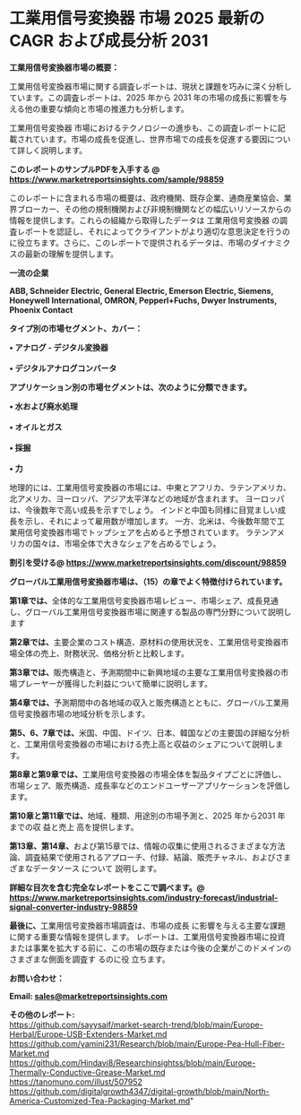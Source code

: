 # 工業用信号変換器 市場 2025 最新の CAGR および成長分析 2031

<strong><b>工業用信号変換器市場の概要：</b></strong>

工業用信号変換器市場に関する調査レポートは、現状と課題を巧みに深く分析しています。この調査レポートは、2025 年から 2031 年の市場の成長に影響を与える他の重要な傾向と市場の推進力も分析します。

工業用信号変換器 市場におけるテクノロジーの進歩も、この調査レポートに記載されています。市場の成長を促進し、世界市場での成長を促進する要因について詳しく説明します。

<strong>このレポートのサンプルPDFを入手する @ <a href=https://www.marketreportsinsights.com/sample/98859>https://www.marketreportsinsights.com/sample/98859</a></strong>

このレポートに含まれる市場の概要は、政府機関、既存企業、通商産業協会、業界ブローカー、その他の規制機関および非規制機関などの幅広いリソースからの情報を提供します。これらの組織から取得したデータは 工業用信号変換器 の調査レポートを認証し、それによってクライアントがより適切な意思決定を行うのに役立ちます。さらに、このレポートで提供されるデータは、市場のダイナミクスの最新の理解を提供します。

<strong>一流の企業</strong>

<strong><b>ABB, Schneider Electric, General Electric, Emerson Electric, Siemens, Honeywell International, OMRON, Pepperl+Fuchs, Dwyer Instruments, Phoenix Contact</b></strong>

<strong><b>タイプ別の市場セグメント、カバー：</b></strong>

<strong>• アナログ - デジタル変換器<br><br>• デジタルアナログコンバータ</strong>

<strong><b>アプリケーション別の市場セグメントは、次のように分類できます。</b></strong>

<strong>• 水および廃水処理<br><br>• オイルとガス<br><br>• 採掘<br><br>• 力</strong>

 地理的には、工業用信号変換器の市場には、中東とアフリカ、ラテンアメリカ、北アメリカ、ヨーロッパ、アジア太平洋などの地域が含まれます。 ヨーロッパは、今後数年で高い成長を示すでしょう。 インドと中国も同様に目覚ましい成長を示し、それによって雇用数が増加します。 一方、北米は、今後数年間で工業用信号変換器市場でトップシェアを占めると予想されています。 ラテンアメリカの国々は、市場全体で大きなシェアを占めるでしょう。

<strong>割引を受ける@ <a href=https://www.marketreportsinsights.com/discount/98859>https://www.marketreportsinsights.com/discount/98859</a></strong>

<strong><b>グローバル工業用信号変換器市場は、（15）の章でよく特徴付けられています。</b></strong>

<strong><b>第</b></strong><strong><b>1章では、</b></strong>全体的な工業用信号変換器市場レビュー、市場シェア、成長見通し、グローバル工業用信号変換器市場に関連する製品の専門分野について説明します

<strong><b>第2章では、</b></strong>主要企業のコスト構造、原材料の使用状況を、工業用信号変換器市場全体の売上、財務状況、価格分析と比較します。

<strong><b>第3章では、</b></strong>販売構造と、予測期間中に新興地域の主要な工業用信号変換器の市場プレーヤーが獲得した利益について簡単に説明します。

<strong><b>第4章では、</b></strong>予測期間中の各地域の収入と販売構造とともに、グローバル工業用信号変換器市場の地域分析を示します。

<strong><b>第5、6、7章では、</b></strong>米国、中国、ドイツ、日本、韓国などの主要国の詳細な分析と、工業用信号変換器の市場における売上高と収益のシェアについて説明します。

<strong><b>第8章と第9章では、</b></strong>工業用信号変換器の市場全体を製品タイプごとに評価し、市場シェア、販売構造、成長率などのエンドユーザーアプリケーションを評価します。

<strong><b>第10章と第11章では、</b></strong>地域、種類、用途別の市場予測と、2025 年から2031 年までの収 益と売上 高を提供します。

<strong><b>第13章、第14章、</b></strong>および第15章では、情報の収集に使用されるさまざまな方法論、調査結果で使用されるアプローチ、付録、結論、販売チャネル、およびさまざまなデータソース について 説明します。

<strong>詳細な目次を含む完全なレポートをここで調べます。@ <a href=https://www.marketreportsinsights.com/industry-forecast/industrial-signal-converter-industry-98859>https://www.marketreportsinsights.com/industry-forecast/industrial-signal-converter-industry-98859</a></strong>

<strong><b>最後に、</b></strong>工業用信号変換器市場調査は、市場の成長 に影響を</a>与える主要な課題に関する重要な情報を提供します。 レポートは、工業用信号変換器市場に投資または事業を拡大する前に、この市場の既存または今後の企業がこのドメインのさまざまな側面を調査す るのに役 立ちます。

<strong><b>お問い合わせ：</b></strong>

<strong>Email: </strong><a href=mailto:sales@marketreportsinsights.com><strong>sales@marketreportsinsights.com</strong></a>

<strong>その他のレポート:</strong>
<br>
<a href=https://github.com/sayysaif/market-search-trend/blob/main/Europe-Herbal/Europe-USB-Extenders-Market.md>https://github.com/sayysaif/market-search-trend/blob/main/Europe-Herbal/Europe-USB-Extenders-Market.md</a>
<br>
<a href=https://github.com/yamini231/Research/blob/main/Europe-Pea-Hull-Fiber-Market.md>https://github.com/yamini231/Research/blob/main/Europe-Pea-Hull-Fiber-Market.md</a>
<br>
<a href=https://github.com/Hindavi8/Researchinsightss/blob/main/Europe-Thermally-Conductive-Grease-Market.md>https://github.com/Hindavi8/Researchinsightss/blob/main/Europe-Thermally-Conductive-Grease-Market.md</a>
<br>
<a href=https://tanomuno.com/illust/507952>https://tanomuno.com/illust/507952</a>
<br>
<a href=https://github.com/digitalgrowth4347/digital-growth/blob/main/North-America-Customized-Tea-Packaging-Market.md>https://github.com/digitalgrowth4347/digital-growth/blob/main/North-America-Customized-Tea-Packaging-Market.md</a>"
